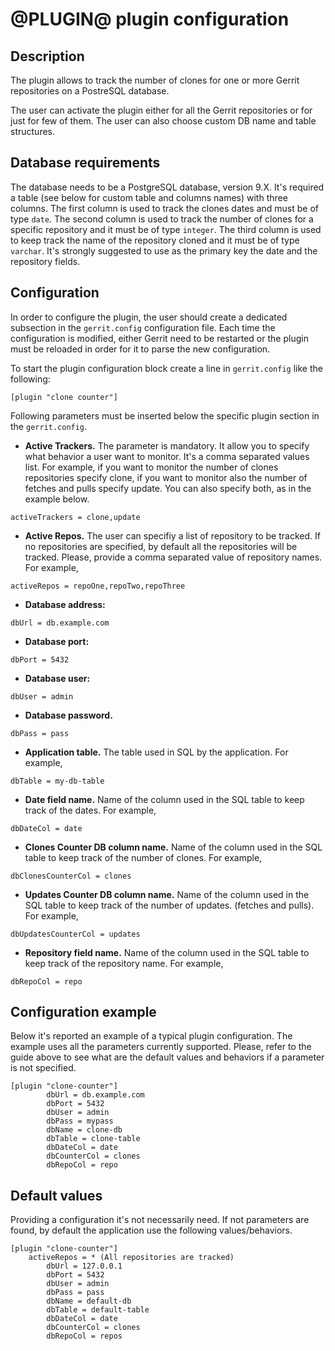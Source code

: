 @PLUGIN@ plugin configuration
=============================

Description
-----------
The plugin allows to track the number of clones for one or more Gerrit repositories on a PostreSQL database.

The user can activate the plugin either for all the Gerrit repositories or for just for few of them.
The user can also choose custom DB name and table structures.

Database requirements
---------------------
The database needs to be a PostgreSQL database, version 9.X.
It's required a table (see below for custom table and columns names) with three columns.
The first column is used to track the clones dates and must be of type `date`.
The second column is used to track the number of clones for a specific repository and it must be of type `integer`.
The third column is used to keep track the name of the repository cloned and it must be of type `varchar`.
It's strongly suggested to use as the primary key the date and the repository fields.

Configuration
-------------
In order to configure the plugin, the user should create a dedicated subsection in the `gerrit.config` configuration file.
Each time the configuration is modified, either Gerrit need to be restarted or the plugin must be reloaded in order for it
to parse the new configuration.

To start the plugin configuration block create a line in `gerrit.config` like the following:

```
[plugin "clone counter"]
```

Following parameters must be inserted below the specific plugin section in the `gerrit.config`.

- **Active Trackers.**
  The parameter is mandatory. It allow you to specify what behavior a user want to monitor.
  It's a comma separated values list. For example, if you want to monitor the number of
  clones repositories specify clone, if you want to monitor also the number of fetches and pulls
  specify update. You can also specify both, as in the example below.

```
activeTrackers = clone,update
```

- **Active Repos.**
  The user can specifiy a list of repository to be tracked. If no repositories are specified,
  by default all the repositories will be tracked. Please, provide a comma separated value of
  repository names. For example,

```
activeRepos = repoOne,repoTwo,repoThree
```

- **Database address:**

```
dbUrl = db.example.com
```

- **Database port:**

```
dbPort = 5432
```

- **Database user:**

```
dbUser = admin
```

- **Database password.**

```
dbPass = pass
```

- **Application table.**
  The table used in SQL by the application. For example,

```
dbTable = my-db-table
```

- **Date field name.**
  Name of the column used in the SQL table to keep track of the dates. For example,

```
dbDateCol = date
```

- **Clones Counter DB column name.**
  Name of the column used in the SQL table to keep track of the number of clones. For example,

```
dbClonesCounterCol = clones
```

- **Updates Counter DB column name.**
  Name of the column used in the SQL table to keep track of the number of updates.
  (fetches and pulls). For example,

```
dbUpdatesCounterCol = updates
```

- **Repository field name.**
  Name of the column used in the SQL table to keep track of the repository name. For example,

```
dbRepoCol = repo
```

Configuration example
---------------------
Below it's reported an example of a typical plugin configuration.
The example uses all the parameters currently supported. Please, refer to the guide above to see what are the default values
and behaviors if a parameter is not specified.

```
[plugin "clone-counter"]
        dbUrl = db.example.com
        dbPort = 5432
        dbUser = admin
        dbPass = mypass
        dbName = clone-db
        dbTable = clone-table
        dbDateCol = date
        dbCounterCol = clones
        dbRepoCol = repo
```

Default values
--------------
Providing a configuration it's not necessarily need. If not parameters are found, by default the application use
the following values/behaviors.

```
[plugin "clone-counter"]
	activeRepos = * (All repositories are tracked)
        dbUrl = 127.0.0.1
        dbPort = 5432
        dbUser = admin
        dbPass = pass
        dbName = default-db
        dbTable = default-table
        dbDateCol = date
        dbCounterCol = clones
        dbRepoCol = repos
```